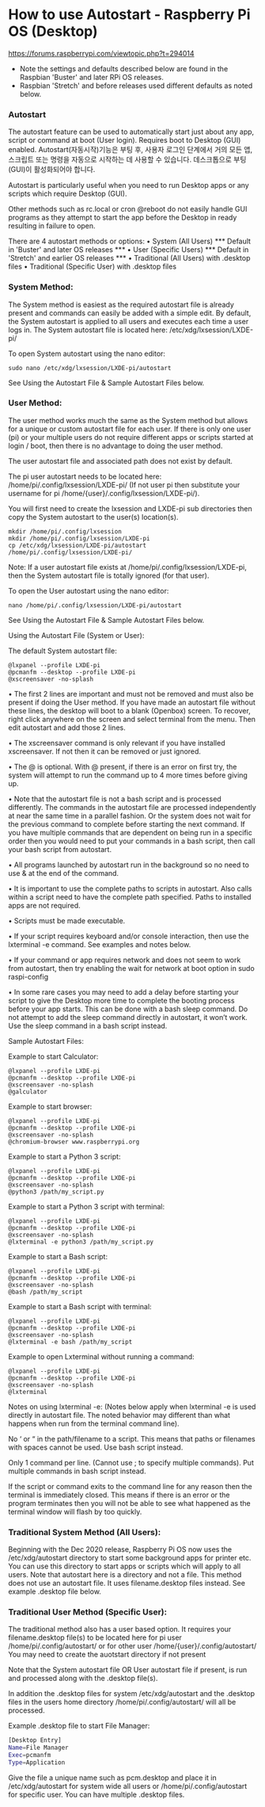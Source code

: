 # How to use Autostart - Raspberry Pi OS (Desktop) 

https://forums.raspberrypi.com/viewtopic.php?t=294014

* Note the settings and defaults described below are found in the Raspbian 'Buster' and later RPi OS releases.
* Raspbian 'Stretch' and before releases used different defaults as noted below.
### Autostart
The autostart feature can be used to automatically start just about any app, script or command at boot (User login). Requires boot to Desktop (GUI) enabled.
Autostart(자동시작)기능은 부팅 후, 사용자 로그인 단계에서 거의 모든 앱, 스크립트 또는 명령을 자동으로 시작하는 데 사용할 수 있습니다.
데스크톱으로 부팅(GUI)이 활성화되어야 합니다.

Autostart is particularly useful when you need to run Desktop apps or any scripts which require Desktop (GUI).

Other methods such as rc.local or cron @reboot do not easily handle GUI programs as they attempt to start the app before the Desktop in ready resulting in failure to open.

There are 4 autostart methods or options:
• System (All Users) *** Default in 'Buster' and later OS releases ***
• User (Specific Users) *** Default in 'Stretch' and earlier OS releases ***
• Traditional (All Users) with .desktop files
• Traditional (Specific User) with .desktop files

### System Method:
The System method is easiest as the required autostart file is already present and commands can easily be added with a simple edit. By default, the System autostart is applied to all users and executes each time a user logs in.
The System autostart file is located here: /etc/xdg/lxsession/LXDE-pi/

To open System autostart using the nano editor:

```
sudo nano /etc/xdg/lxsession/LXDE-pi/autostart
```
See Using the Autostart File & Sample Autostart Files below.


### User Method:
The user method works much the same as the System method but allows for a unique or custom autostart file for each user. If there is only one user (pi) or your multiple users do not require different apps or scripts started at login / boot, then there is no advantage to doing the user method.

The user autostart file and associated path does not exist by default.

The pi user autostart needs to be located here: /home/pi/.config/lxsession/LXDE-pi/ (If not user pi then substitute your username for pi /home/{user}/.config/lxsession/LXDE-pi/).

You will first need to create the lxsession and LXDE-pi sub directories then copy the System autostart to the user(s) location(s).
```
mkdir /home/pi/.config/lxsession
mkdir /home/pi/.config/lxsession/LXDE-pi
cp /etc/xdg/lxsession/LXDE-pi/autostart /home/pi/.config/lxsession/LXDE-pi/
```
Note: If a user autostart file exists at /home/pi/.config/lxsession/LXDE-pi, then the System autostart file is totally ignored (for that user).

To open the User autostart using the nano editor:
```
nano /home/pi/.config/lxsession/LXDE-pi/autostart
```
See Using the Autostart File & Sample Autostart Files below.

Using the Autostart File (System or User):

The default System autostart file:
```
@lxpanel --profile LXDE-pi
@pcmanfm --desktop --profile LXDE-pi
@xscreensaver -no-splash
```
• The first 2 lines are important and must not be removed and must also be present if doing the User method. If you have made an autostart file without these lines, the desktop will boot to a blank (Openbox) screen. To recover, right click anywhere on the screen and select terminal from the menu. Then edit autostart and add those 2 lines.

• The xscreensaver command is only relevant if you have installed xscreensaver. If not then it can be removed or just ignored.

• The @ is optional. With @ present, if there is an error on first try, the system will attempt to run the command up to 4 more times before giving up.

• Note that the autostart file is not a bash script and is processed differently. The commands in the autostart file are processed independently at near the same time in a parallel fashion. Or the system does not wait for the previous command to complete before starting the next command. If you have multiple commands that are dependent on being run in a specific order then you would need to put your commands in a bash script, then call your bash script from autostart.

• All programs launched by autostart run in the background so no need to use & at the end of the command.

• It is important to use the complete paths to scripts in autostart. Also calls within a script need to have the complete path specified. Paths to installed apps are not required.

• Scripts must be made executable.

• If your script requires keyboard and/or console interaction, then use the lxterminal -e command. See examples and notes below.

• If your command or app requires network and does not seem to work from autostart, then try enabling the wait for network at boot option in sudo raspi-config

• In some rare cases you may need to add a delay before starting your script to give the Desktop more time to complete the booting process before your app starts. This can be done with a bash sleep command. Do not attempt to add the sleep command directly in autostart, it won’t work. Use the sleep command in a bash script instead.

Sample Autostart Files:

Example to start Calculator:
```
@lxpanel --profile LXDE-pi
@pcmanfm --desktop --profile LXDE-pi
@xscreensaver -no-splash
@galculator
```
Example to start browser:
```
@lxpanel --profile LXDE-pi
@pcmanfm --desktop --profile LXDE-pi
@xscreensaver -no-splash
@chromium-browser www.raspberrypi.org
```
Example to start a Python 3 script:
```
@lxpanel --profile LXDE-pi
@pcmanfm --desktop --profile LXDE-pi
@xscreensaver -no-splash
@python3 /path/my_script.py
```
Example to start a Python 3 script with terminal:
```
@lxpanel --profile LXDE-pi
@pcmanfm --desktop --profile LXDE-pi
@xscreensaver -no-splash
@lxterminal -e python3 /path/my_script.py
```
Example to start a Bash script:
```
@lxpanel --profile LXDE-pi
@pcmanfm --desktop --profile LXDE-pi
@xscreensaver -no-splash
@bash /path/my_script
```
Example to start a Bash script with terminal:
```
@lxpanel --profile LXDE-pi
@pcmanfm --desktop --profile LXDE-pi
@xscreensaver -no-splash
@lxterminal -e bash /path/my_script
```
Example to open Lxterminal without running a command:
```
@lxpanel --profile LXDE-pi
@pcmanfm --desktop --profile LXDE-pi
@xscreensaver -no-splash
@lxterminal
```
Notes on using lxterminal -e:
(Notes below apply when lxterminal -e is used directly in autostart file. The noted behavior may different than what happens when run from the terminal command line).

No ‘ or “ in the path/filename to a script. This means that paths or filenames with spaces cannot be used. Use bash script instead.

Only 1 command per line. (Cannot use ; to specify multiple commands). Put multiple commands in bash script instead.

If the script or command exits to the command line for any reason then the terminal is immediately closed. This means if there is an error or the program terminates then you will not be able to see what happened as the terminal window will flash by too quickly.


### Traditional System Method (All Users):
Beginning with the Dec 2020 release, Raspberry Pi OS now uses the /etc/xdg/autostart directory to start some background apps for printer etc. You can use this directory to start apps or scripts which will apply to all users.
Note that autostart here is a directory and not a file.
This method does not use an autostart file. It uses filename.desktop files instead. See example .desktop file below.

### Traditional User Method (Specific User):
The traditional method also has a user based option. It requires your filename.desktop file(s) to be located here for pi user /home/pi/.config/autostart/ or for other user /home/{user}/.config/autostart/
You may need to create the auotstart directory if not present

Note that the System autostart file OR User autostart file if present, is run and processed along with the .desktop file(s).

In addition the .desktop files for system /etc/xdg/autostart and the .desktop files in the users home directory /home/pi/.config/autostart/ will all be processed.

Example .desktop file to start File Manager:
``` bash
[Desktop Entry]
Name=File Manager
Exec=pcmanfm
Type=Application
```
Give the file a unique name such as pcm.desktop and place it in /etc/xdg/autostart for system wide all users or /home/pi/.config/autostart for specific user.
You can have multiple .desktop files.
